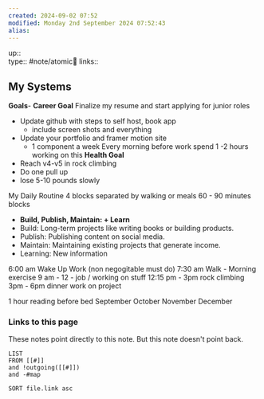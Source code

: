 ```yaml
---
created: 2024-09-02 07:52 
modified: Monday 2nd September 2024 07:52:43
alias: 
---
```

up::  
type:: #note/atomic🌳 
links::
## My Systems
**Goals**-
**Career Goal**
Finalize my resume and start applying for junior roles
- Update github with steps to self host, book app
	- include screen shots and everything
- Update your portfolio and framer motion site
	- 1 component a week
Every morning before work spend 1 -2 hours working on this
**Health Goal**
- Reach v4-v5 in rock climbing
- Do one pull up
- lose 5-10 pounds slowly

My Daily Routine
4 blocks separated by walking or meals
60 - 90 minutes blocks

- **Build, Publish, Maintain: + Learn**
- Build: Long-term projects like writing books or building products.
- Publish: Publishing content on social media.
- Maintain: Maintaining existing projects that generate income.
- Learning: New information

6:00 am Wake Up Work (non negogitable must do)
7:30 am Walk - Morning exercise
9 am - 12 - job / working on stuff
12:15 pm - 3pm rock climbing
3pm - 6pm dinner work on project

1 hour reading before bed
September
October
November
December




### Links to this page
These notes point directly to this note. But this note doesn't point back.
```dataview
LIST
FROM [[#]]
and !outgoing([[#]])
and -#map

SORT file.link asc
```



